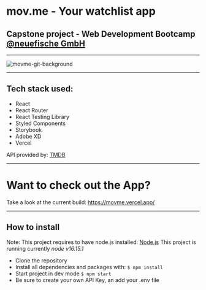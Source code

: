 # mov.me - Your watchlist app

## Capstone project - Web Development Bootcamp [@neuefische GmbH](https://www.neuefische.de)

---

![movme-git-background](https://user-images.githubusercontent.com/74057596/178466609-fba5caa6-2796-4224-a06e-87909b168400.jpg)

---

## Tech stack used:

- React
- React Router
- React Testing Library
- Styled Components
- Storybook
- Adobe XD
- Vercel

API provided by: [TMDB](https://www.themoviedb.org/)

---

# Want to check out the App?

Take a look at the current build: https://movme.vercel.app/

---

## How to install

Note: This project requires to have node.js installed: [Node.js](https://nodejs.org/en/)
This project is running currently _node v16.15.1_

- Clone the repository
- Install all dependencies and packages with: `$ npm install`
- Start project in dev mode `$ npm start`
- Be sure to create your own API Key, an add your .env file
